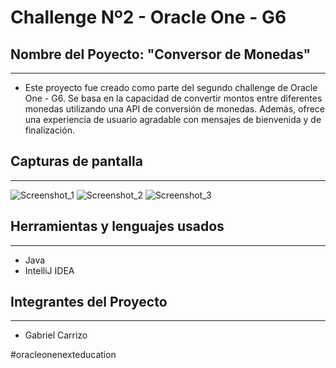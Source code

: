# Challenge Nº2 - Oracle One - G6

## Nombre del Poyecto: "Conversor de Monedas"
___
+ Este proyecto fue creado como parte del segundo challenge de Oracle One - G6. Se basa en la capacidad de convertir montos entre diferentes monedas utilizando una API de conversión de monedas. Además, ofrece una experiencia de usuario agradable con mensajes de bienvenida y de finalización.

## Capturas de pantalla
___
![Screenshot_1](https://github.com/1gabrielcarrizo/challenge2-currency-converter-oracle-one/assets/109557339/d755f5d3-54a7-466d-a5bb-5df315950e4c)
![Screenshot_2](https://github.com/1gabrielcarrizo/challenge2-currency-converter-oracle-one/assets/109557339/cc546478-30c9-4267-812f-dfdef8299a43)
![Screenshot_3](https://github.com/1gabrielcarrizo/challenge2-currency-converter-oracle-one/assets/109557339/097ecf28-dee7-43d7-bb94-b6b4e3691dca)

## Herramientas y lenguajes usados
___
+ Java
+ IntelliJ IDEA

## Integrantes del Proyecto
___
+ Gabriel Carrizo

#oracleonenexteducation
